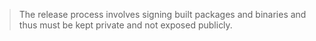 > The release process involves signing built packages and binaries and thus must be kept private and not exposed publicly.